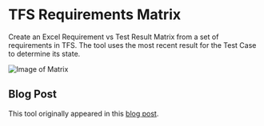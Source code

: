 # TFS Requirements Matrix
Create an Excel Requirement vs Test Result Matrix from a set of requirements in TFS. The tool uses the most recent result for the Test Case to determine its state.

![Image of Matrix](http://colinsalmcorner.com/posts/files/54f8b5ce-b27c-44c6-8930-0e9f6b02ffee.png)

## Blog Post
This tool originally appeared in this [blog post](http://colinsalmcorner.com/post/test-result-traceability-matrix-tool).
